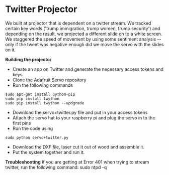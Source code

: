 # Twitter Projector

We built at projector that is dependent on a twitter stream. We tracked certain key words ('trump immigration, trump women, trump security') and depending on the result, we projected a different slide on to a white screen. We staggered the speed of movement by using some sentiment analysis -- only if the tweet was negative enough did we move the servo with the slides on it. 

**Building the projector** 
* Create an app on Twitter and generate the necessary access tokens and keys
* Clone the Adafruit Servo repository
* Run the following commands
~~~~
sudo apt-get install python-pip 
sudo pip install twython 
sudo pip install twython --updgrade 
~~~~
* Download the servo+twitter.py file and put in your access tokens 
* Attach the servo hat to your raspberry pi and plug the servo in to the first pins 
* Run the code using 
~~~~
sudo python servo+twitter.py 
~~~~
* Download the DXF file, laser cut it out of wood and assemble it. 
* Put the system together and run it. 

**Troubleshooting** 
If you are getting at Error 401 when trying to stream twitter, run the following command: 
sudo ntpd -q
